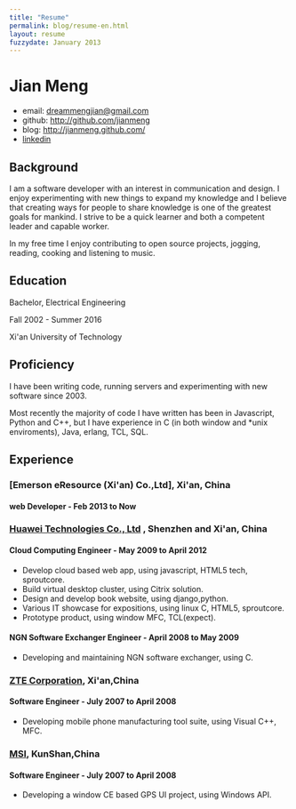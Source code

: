 ```yaml
---
title: "Resume"
permalink: blog/resume-en.html
layout: resume
fuzzydate: January 2013
---
```


# Jian Meng


* email: <dreammengjian@gmail.com>
* github: <http://github.com/jianmeng>
* blog: <http://jianmeng.github.com/>
* [linkedin](http://www.linkedin.com/pub/jian-meng/41/927/449)

## Background
I am a software developer with an interest in communication and design.
I enjoy experimenting with new things to expand my knowledge and I believe
that creating ways for people to share knowledge is one of the greatest goals
for mankind. I strive to be a quick learner and both a competent leader and
 capable worker. 

In my free time I enjoy contributing to open source projects, jogging, reading, cooking
 and listening to music.

## Education
Bachelor, Electrical Engineering

Fall 2002 - Summer 2016  

Xi'an University of Technology 

## Proficiency
I have been writing code, running servers and experimenting with new software since 2003.

Most recently the majority of code I have written has been in Javascript, Python and C++,
 but I have experience in C (in both window and \*unix enviroments), Java, erlang, TCL, SQL.


## Experience

### [Emerson eResource (Xi'an) Co.,Ltd], Xi'an, China

#### web Developer - Feb 2013 to Now

### [Huawei Technologies Co., Ltd](http://www.huawei.com) , Shenzhen and Xi'an, China

#### Cloud Computing Engineer - May 2009 to April 2012
* Develop cloud based web app, using javascript, HTML5 tech, sproutcore.
* Build virtual desktop cluster, using Citrix solution.
* Design and develop book website, using django,python.
* Various IT showcase for expositions, using linux C, HTML5, sproutcore.
* Prototype product, using window MFC, TCL(expect).

#### NGN Software Exchanger Engineer - April 2008 to May 2009
* Developing and maintaining NGN software exchanger, using C.


### [ZTE Corporation](http://www.zte.com.cn), Xi'an,China

#### Software Engineer - July 2007 to April 2008
* Developing mobile phone manufacturing tool suite, using Visual C++, MFC.


### [MSI](http://www.msi.com), KunShan,China

#### Software Engineer - July 2007 to April 2008
* Developing a window CE based GPS UI project, using Windows API.

